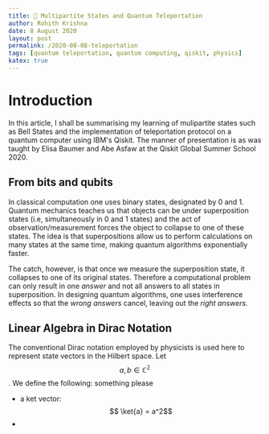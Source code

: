 ```yaml
---
title: 🤖 Multipartite States and Quantum Teleportation
author: Rohith Krishna
date: 8 August 2020
layout: post
permalink: /2020-08-08-teleportation
tags: [quantum teleportation, quantum computing, qiskit, physics]
katex: true
---
```


# Introduction

In this article, I shall be summarising my learning of mulipartite states such as Bell States and the implementation of teleportation protocol on a quantum computer using IBM's Qiskit. The manner of presentation is as was taught by Elisa Baumer and Abe Asfaw at the Qiskit Global Summer School 2020. 

## From bits and qubits

In classical computation one uses binary states, designated by 0 and 1. Quantum mechanics teaches us that objects can be under superposition states (i.e, simultaneously in 0 and 1 states) and the act of observation/measurement forces the object to collapse to one of these states. The idea is that superpositions allow us to perform calculations on many states at the same time, making quantum algorithms exponentially faster.  

The catch, however, is that once we measure the superposition state, it collapses to one of its original states. Therefore a computational problem can only result in one *answer* and not all answers to all states in superposition. In designing quantum algorithms, one uses interference effects so that the *wrong answers* cancel, leaving out the *right answers.*

## Linear Algebra in Dirac Notation

The conventional Dirac notation employed by physicists is used here to represent state vectors in the Hilbert space. Let $$a,b \in \mathbb{C^2}$$.  We define the following: something please



-  a ket vector: $$ \ket{a} = a^2$$
- 







